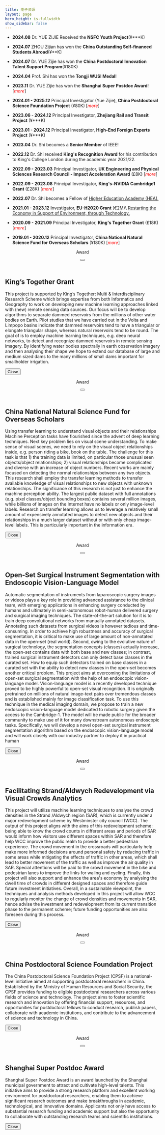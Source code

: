 ```yaml
---
title: 电子资源
layout: page
hero_height: is-fullwidth
show_sidebar: false
---
```


<script src = "https://ajax.googleapis.com/ajax/libs/jquery/2.1.1/jquery.min.js"></script>

- **2024.08** Dr. YUE ZIJIE Received the **NSFC Youth Project**(¥***K)

- **2024.07** ZHOU Zijian has won the **China Outstanding Self-financed Students Abroad**(¥**K)

- **2024.07** Dr. YUE Zijie has won the **China Postdoctoral Innovation Talent Support Program**(¥180K)

- **2024.04** Prof. Shi has won the **Tongji WUSI Medal**!

- **2023.11** Dr. YUE Zijie has won the **Shanghai Super Postdoc Award**!
[<i id="award-06" style="color:red" aria-hidden="true">more</i>]

- **2024.01 - 2025.12** Principal Investigator (Yue Zijie), **China Postdoctoral Science Foundation Project** (¥80K)
[<i id="award-05" style="color:red" aria-hidden="true">more</i>]

- **2023.06 - 2024.12** Principal Investigator, **Zhejiang Rail and Transit Project** (¥***K)

- **2023.01 - 2024.12** Principal Investigator, **High-End Foreign Experts Project** (¥***K)

- **2023.04** Dr. Shi becomes a <B>Senior Member</B> of IEEE!

- **2022.12** Dr. Shi received **King's Recognition Award** for his contribution to King's College London during the academic year 2021/22.

- **2022.09 - 2023.03** Principal Investigator, **UK Engineering and Physical Sciences Research Council - Impact Acceleration Award** (£8K)
[<i id="award-04" style="color:red" aria-hidden="true">more</i>]

- **2022.09 - 2023.08** Principal Investigator, **King's-NVIDIA Cambridge1 Grant** (£28K)
[<i id="award-03" style="color:red" aria-hidden="true">more</i>]

- **2022.07** Dr. Shi becomes a Fellow of [Higher Education Academy (HEA).](https://www.advance-he.ac.uk/fellowship/fellowship)

- **2021.01 - 2023.12** Investigator, **EU-H2020 Grant** (€2M)\\
[Restarting the Economy in Support of Environment, through Technology.](https://cordis.europa.eu/project/id/101017857)

- **2020.09 - 2021.09** Principal Investigator, **King's Together Grant** (£18K)
[<i id="award-01" style="color:red" aria-hidden="true">more</i>]

- **2019.01 - 2020.12** Principal Investigator, **China National Natural Science Fund for Overseas Scholars** (¥180K)
[<i id="award-02" style="color:red" aria-hidden="true">more</i>]

<div id="detail-01" class="modal">
  <div class="modal-background"></div>
  <div class="modal-card">
    <header class="modal-card-head">
      <p class="modal-card-title">Award</p>
      <button class="delete" id="top-close-01" aria-label="close"></button>
    </header>
    <section class="modal-card-body">
      <div class="content">
        <h2>King’s Together Grant</h2>
        <p>This project is supported by King’s Together: Multi & Interdisciplinary Research Scheme which brings expertise from both Informatics and Geography to work on developing new machine learning approaches linked with (new) remote sensing data sources. 
           Our focus will be to develop algorithms to separate dammed reservoirs from the millions of other water bodies on Earth.  Pilot studies that we have carried out in the Volta and Limpopo basins indicate that dammed reservoirs tend to have a triangular or elongate triangular shape, whereas natural reservoirs tend to be round. 
           The goal of is to employ machine learning techniques, e.g. deep neural networks, to detect and recognize dammed reservoirs in remote sensing imagery. By identifying water bodies spectrally in earth observation imagery and then analysing their shape we hope to extend our database of large and medium sized dams to the many millions of small dams important for smallholder irrigation. 
        </p>
      </div>
    </section>
    <footer class="modal-card-foot">
        <button class="button" id="close-01">Close</button>
    </footer>
  </div>
</div>

<div id="detail-02" class="modal">
  <div class="modal-background"></div>
  <div class="modal-card">
    <header class="modal-card-head">
      <p class="modal-card-title">Award</p>
      <button class="delete" id="top-close-02" aria-label="close"></button>
    </header>
    <section class="modal-card-body">
      <div class="content">
        <h2>China National Natural Science Fund for Overseas Scholars</h2>
        <p>
        Using transfer learning to understand visual objects and their relationships
        Machine Perception tasks have flourished since the advent of deep learning techniques. Next key problem lies on visual scene understanding. To make sense of visual scenes, we need to rely on the visual object relationships inside, e.g. person riding a bike, book on the table. The challenge for this task is that 1) the training data is limited, on particular those unusual seen objects/object relationships; 2) visual relationships become complicated and diverse with an increase of object numbers. Recent works are mainly focused on detecting the normal relationships between any two objects.  
        This research shall employ the transfer learning methods to transfer available knowledge of visual relationships to new objects with unknown relationships. The significance of this research is not just to enhance the machine perception ability. The largest public dataset with full annotations (e.g. pixel classes/object bounding boxes) contains several million images, while billions of images on the Internet have no labels or only image-level labels. Research on transfer learning allows us to leverage a relatively small amount of expensively annotated images to detect new objects and their relationships in a much larger dataset without or with only cheap image-level labels. This is particularly important in the information era.
        </p>
      </div>
    </section>
    <footer class="modal-card-foot">
        <button class="button" id="close-02">Close</button>
    </footer>
  </div>
</div>


<div id="detail-03" class="modal">
  <div class="modal-background"></div>
  <div class="modal-card">
    <header class="modal-card-head">
      <p class="modal-card-title">Award</p>
      <button class="delete" id="top-close-03" aria-label="close"></button>
    </header>
    <section class="modal-card-body">
      <div class="content">
        <h2>Open-Set Surgical Instrument Segmentation with Endoscopic Vision-Language Model</h2>
        <p>
        Automatic segmentation of instruments from laparoscopic surgery images or videos plays a key role in providing advanced assistance to the clinical team, with emerging applications in enhancing surgery conducted by humans and ultimately in semi-autonomous robot-human delivered surgery and surgical imaging techniques. The state-of-the-art solution for it is to train deep convolutional networks from manually annotated datasets. Annotating such datasets from surgical videos is however tedious and time-consuming. In order to achieve high robustness and accuracy of surgical segmentation, it is critical to make use of large amount of non-annotated data in the open-set (real world). Second, owing to the evolutive nature of surgical technology, the segmentation concepts (classes) actually increase, the open-set contains data with both base and new classes; in contrast, trained surgical instrument detectors can only detect base classes in the curated set. How to equip such detectors trained on base classes in a curated  set with the ability to detect new classes in the open-set becomes another critical problem. This project aims at overcoming the limitations of open-set surgical segmentation with the help of an endoscopic vision-language model. Vision-language model is a recently developed technique proved to be highly powerful to open-set visual recognition. It is originally pretrained on millions of natural image-text pairs over tremendous classes and is established mainly for image classification task. To use this technique in the medical imaging domain, we propose to train a new endoscopic vision-language model dedicated to robotic surgery given the access to the Cambridge-1. The model will be made public for the broader community to make use of it for many downstream autonomous endoscopic tasks.  Specifically, we will develop a novel open-set surgical instrument segmentation algorithm based on the endoscopic vision-language model and will work closely with our industry partner to deploy it in practical human
        </p>
      </div>
    </section>
    <footer class="modal-card-foot">
        <button class="button" id="close-03">Close</button>
    </footer>
  </div>
</div>


<div id="detail-04" class="modal">
  <div class="modal-background"></div>
  <div class="modal-card">
    <header class="modal-card-head">
      <p class="modal-card-title">Award</p>
      <button class="delete" id="top-close-04" aria-label="close"></button>
    </header>
    <section class="modal-card-body">
      <div class="content">
        <h2>Facilitating Strand/Aldwych Redevelopment via Visual Crowds Analytics</h2>
        <p>
        This project will utilize machine learning techniques to analyse the crowd densities in the Strand /Aldwych region (SAR), which is currently under a major redevelopment scheme by Westminster city council (WCC). The output of this project aligns with the aims of this redevelopment scheme: being able to know the crowd counts in different areas and periods of SAR would inform how visitors use different spaces within SAR and therefore help WCC improve the public realm to provide a better pedestrian experience. The crowd movement in the crossroads will particularly help make more informed decisions around personal safety by reducing traffic in some areas while mitigating the effects of traffic in other areas, which shall lead to better movement of the traffic as well as improve the air quality in SAR. Special attentions will be paid to the crowd movement in the bike and pedestrian lanes to improve the links for waling and cycling. Finally, this project will also support and enhance the area's economy by analysing the dwell time of crowds in different designed spaces and therefore guide future investment initiatives. Overall, in a sustainable viewpoint, the techniques and analysis methods developed in this project will allow WCC to regularly monitor the change of crowd densities and movements in SAR, hence advise the investment and redevelopment from its current transition phase to the permanent scheme; future funding opportunities are also foreseen during this process. 
        </p>
      </div>
    </section>
    <footer class="modal-card-foot">
        <button class="button" id="close-04">Close</button>
    </footer>
  </div>
</div>

<div id="detail-05" class="modal">
  <div class="modal-background"></div>
  <div class="modal-card">
    <header class="modal-card-head">
      <p class="modal-card-title">Award</p>
      <button class="delete" id="top-close-05" aria-label="close"></button>
    </header>
    <section class="modal-card-body">
      <div class="content">
        <h2>China Postdoctoral Science Foundation Project</h2>
        <p>
        The China Postdoctoral Science Foundation Project (CPSF) is a national-level initiative aimed at supporting postdoctoral researchers in China. Established by the Ministry of Human Resources and Social Security, the CPSF provides funding to eligible postdoctoral researchers across various fields of science and technology. The project aims to foster scientific research and innovation by offering financial support, resources, and opportunities for postdoctoral fellows to conduct research, publish papers, collaborate with academic institutions, and contribute to the advancement of science and technology in China.
        </p>
      </div>
    </section>
    <footer class="modal-card-foot">
        <button class="button" id="close-05">Close</button>
    </footer>
  </div>
</div>

<div id="detail-06" class="modal">
  <div class="modal-background"></div>
  <div class="modal-card">
    <header class="modal-card-head">
      <p class="modal-card-title">Award</p>
      <button class="delete" id="top-close-06" aria-label="close"></button>
    </header>
    <section class="modal-card-body">
      <div class="content">
        <h2>Shanghai Super Postdoc Award</h2>
        <p>
        Shanghai Super Postdoc Award is an award launched by the Shanghai municipal government to attract and cultivate high-level talents. This initiative aims to provide a strong research platform and excellent working environment for postdoctoral researchers, enabling them to achieve significant research outcomes and make breakthroughs in academic, technological, and innovative domains. Applicants not only have access to substantial research funding and academic support but also the opportunity to collaborate with outstanding research teams and scientific institutions. 
        </p>
      </div>
    </section>
    <footer class="modal-card-foot">
        <button class="button" id="close-06">Close</button>
    </footer>
  </div>
</div>


<script>
$("#award-01").click(function() {
  $("#detail-01").addClass("is-active");  
});
$("#top-close-01").click(function() {
   $("#detail-01").removeClass("is-active");
});
$("#close-01").click(function() {
   $("#detail-01").removeClass("is-active");
});
$("#award-02").click(function() {
  $("#detail-02").addClass("is-active");  
});
$("#top-close-02").click(function() {
   $("#detail-02").removeClass("is-active");
});
$("#close-02").click(function() {
   $("#detail-02").removeClass("is-active");
});
$("#award-03").click(function() {
  $("#detail-03").addClass("is-active");  
});
$("#top-close-03").click(function() {
   $("#detail-03").removeClass("is-active");
});
$("#close-03").click(function() {
   $("#detail-03").removeClass("is-active");
});
$("#award-04").click(function() {
  $("#detail-04").addClass("is-active");  
});
$("#top-close-04").click(function() {
   $("#detail-04").removeClass("is-active");
});
$("#close-04").click(function() {
   $("#detail-04").removeClass("is-active");
});
$("#award-05").click(function() {
  $("#detail-05").addClass("is-active");  
});
$("#top-close-05").click(function() {
   $("#detail-05").removeClass("is-active");
});
$("#close-05").click(function() {
   $("#detail-05").removeClass("is-active");
});
$("#award-06").click(function() {
  $("#detail-06").addClass("is-active");  
});
$("#top-close-06").click(function() {
   $("#detail-06").removeClass("is-active");
});
$("#close-06").click(function() {
   $("#detail-06").removeClass("is-active");
});
</script>
